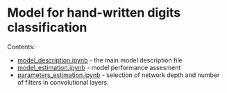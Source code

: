# Model for hand-written digits classification

Contents:
* [model_description.ipynb](./model_description.ipynb) - the main model description file
* [model_estimation.ipynb](./model_estimation.ipynb) - model performance assesment
* [parameters_estimation.ipynb](./parameters_estimation.ipynb) - selection of network depth and number of filters in convolutional layers.

